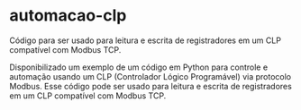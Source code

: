 # automacao-clp
 Código para ser usado para leitura e escrita de registradores em um CLP compatível com Modbus TCP.

Disponibilizado um exemplo de um código em Python para controle e automação usando um CLP (Controlador Lógico Programável) via protocolo Modbus. Esse código pode ser usado para leitura e escrita de registradores em um CLP compatível com Modbus TCP.
